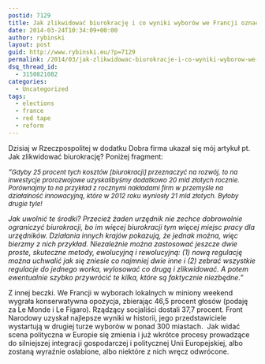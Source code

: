 ```yaml
---
postid: 7129
title: Jak zlikwidować biurokrację i co wyniki wyborów we Francji oznaczają dla Unii
date: 2014-03-24T10:34:09+00:00
author: rybinski
layout: post
guid: http://www.rybinski.eu/?p=7129
permalink: /2014/03/jak-zlikwidowac-biurokracje-i-co-wyniki-wyborow-we-francji-oznaczaja-dla-unii/
dsq_thread_id:
  - 3150821082
categories:
  - Uncategorized
tags:
  - elections
  - france
  - red tape
  - reform
---
```

Dzisiaj w Rzeczpospolitej w dodatku Dobra firma ukazał się mój artykuł pt. Jak zlikwidować biurokrację? Poniżej fragment:

_“<span style="font-size: 13px;">Gdyby 25 procent tych kosztów [biurokracji] przeznaczyć na rozwój, to na inwestycje prorozwojowe uzyskalibyśmy dodatkowo 20 mld złotych rocznie. Porównajmy to na przykład z rocznymi nakładami firm w przemyśle na działalność innowacyjną, które w 2012 roku wyniosły 21 mld złotych. Byłoby drugie tyle!</span>_

_Jak uwolnić te środki? Przecież żaden urzędnik nie zechce dobrowolnie ograniczyć biurokracji, bo im więcej biurokracji tym więcej miejsc pracy dla urzędników. Działania innych krajów pokazują, że jednak można, więc bierzmy z nich przykład. Niezależnie można zastosować jeszcze dwie proste, skuteczne metody, ewolucyjną i rewolucyjną: (1) nową regulację można uchwalić jak się zniesie co najmniej dwie inne i (2) zebrać wszystkie regulacje do jednego worka, wylosować co drugą i zlikwidować. A potem ewentualnie szybko przywrócić te kilka, które są faktycznie niezbędne.”_

Z innej beczki. We Francji w wyborach lokalnych w miniony weekend wygrała konserwatywna opozycja, zbierając 46,5 procent głosów (podaję za Le Monde i Le Figaro). Rządzący socjaliści dostali 37,7 procent. Front Narodowy uzyskał najlepsze wyniki w historii, jego przedstawiciele wystartują w drugiej turze wyborów w ponad 300 miastach.  Jak widać scena polityczna w Europie się zmienia i już wkrótce procesy prowadzące do silniejszej integracji gospodarczej i politycznej Unii Europejskiej, albo zostaną wyraźnie osłabione, albo niektóre z nich wręcz odwrócone.
